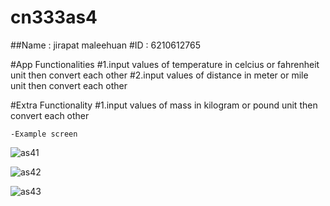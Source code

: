 # cn333as4

##Name : jirapat maleehuan #ID : 6210612765

#App Functionalities
#1.input values of temperature in celcius or fahrenheit unit then convert each other
#2.input values of distance in meter or mile unit then convert each other

#Extra Functionality
#1.input values of mass in kilogram or pound unit then convert each other

```
-Example screen
```

![as41](https://user-images.githubusercontent.com/60337862/164461930-d5956fd3-8e95-49f4-b590-cdef00a09845.JPG)

![as42](https://user-images.githubusercontent.com/60337862/164461940-90e89fbf-8396-4a5c-8480-d704d6b3bdb8.JPG)

![as43](https://user-images.githubusercontent.com/60337862/164461954-a81ddf82-3735-4fda-af41-ed2bee8fbb84.JPG)
